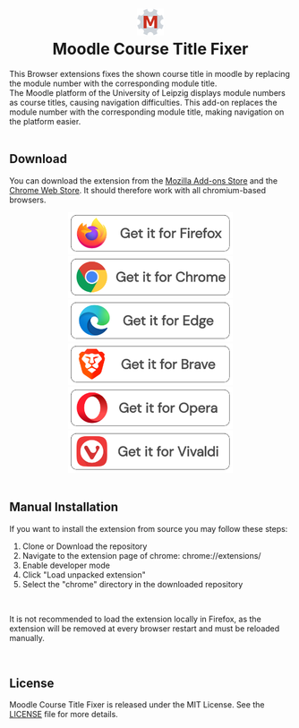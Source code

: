 <h1 align="center">
  <img alt="MCTF Logo" src="/chrome/icons/ext-icon-96.png" width="48"><br>
  Moodle Course Title Fixer
</h1>
<div align="left">
  This Browser extensions fixes the shown course title in moodle by replacing the module number with the corresponding module title.</br>
  The Moodle platform of the University of Leipzig displays module numbers as course titles, causing navigation difficulties. This add-on replaces the module number with the corresponding module title, making navigation on the platform easier.
</div>
</br>

<h2 align="left">Download</h1>
<p>You can download the extension from the <a href="https://addons.mozilla.org/de/firefox/">Mozilla Add-ons Store</a> and the <a href="https://chrome.google.com/webstore/category/extensions">Chrome Web Store</a>. It should therefore work with all chromium-based browsers.</p>
<div align="center">
  <a href="https://addons.mozilla.org/en-US/firefox/addon/moodle-course-title-fixer/">
    <img alt="Mozilla Firefox" src="/assets/firefox-ext-download.png" height="75">
  </a>
  
  <a href="https://chrome.google.com/webstore/detail/moodle-course-title-fixer/ddfmahbjaflkghkecbnodhdbmbhpadbh">
    <img alt="Google Chrome" src="/assets/chrome-ext-download.png" height="75">
  </a>
</div>
<div align="center">
  <a href="https://chrome.google.com/webstore/detail/moodle-course-title-fixer/ddfmahbjaflkghkecbnodhdbmbhpadbh">
    <img alt="Microsoft Edge" src="/assets/edge-ext-download.png" height="75">
  </a>
  
  <a href="https://chrome.google.com/webstore/detail/moodle-course-title-fixer/ddfmahbjaflkghkecbnodhdbmbhpadbh">
    <img alt="Brave" src="/assets/brave-ext-download.png" height="75">
  </a>
</div>
<div align="center">
  <a href="https://chrome.google.com/webstore/detail/moodle-course-title-fixer/ddfmahbjaflkghkecbnodhdbmbhpadbh">
    <img alt="Opera" src="/assets/opera-ext-download.png" height="75">
  </a>
  
  <a href="https://chrome.google.com/webstore/detail/moodle-course-title-fixer/ddfmahbjaflkghkecbnodhdbmbhpadbh">
    <img alt="Vivalde" src="/assets/vivaldi-ext-download.png" height="75">
  </a>
</div>
</br>

<h2 align="left">Manual Installation</h2>
<p>If you want to install the extension from source you may follow these steps:</p>
<ol>
  <li>Clone or Download the repository</li>
  <li>Navigate to the extension page of chrome: chrome://extensions/</li>
  <li>Enable developer mode</li>
  <li>Click "Load unpacked extension"</li>
  <li>Select the "chrome" directory in the downloaded repository</li>
</ol>
</br>
<p>It is not recommended to load the extension locally in Firefox, as the extension will be removed at every browser restart and must be reloaded manually.</p>
</br>

<h2 align="left">License</h2>
<p>Moodle Course Title Fixer is released under the MIT License. See the <a href="https://github.com/jkbelster/moodle-course-title-fixer/blob/main/LICENSE">LICENSE</a> file for more details.</p>
